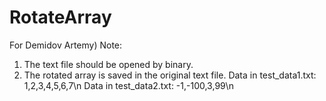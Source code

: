 # RotateArray

For Demidov Artemy)
Note:
1. The text file should be opened by binary.
2. The rotated array is saved in the original text file.
Data in test_data1.txt: 1,2,3,4,5,6,7\n
Data in test_data2.txt: -1,-100,3,99\n
